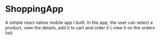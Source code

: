 # ShoppingApp
A simple react native mobile app I built. In the app, the user can select a product, view the details, add it to cart and order it ( view it on the orders list)
